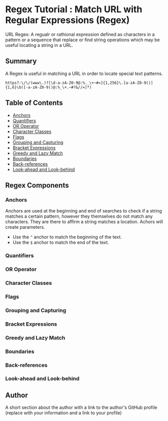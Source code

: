 # Regex Tutorial : Match URL with Regular Expressions (Regex)

URL Regex: A regualr or rathional expression defined as characters in a pattern or a sequence that replace or find string operations which may be useful locating a string in a URL.

## Summary

A Regex is useful in matching a URL in order to locate special text patterns.

```
https?:\/\/(www\.)?[\d-a-zA-Z0-9@:%._\+~#=]{1,256}\.[a-zA-Z0-9()]{1,6}\b([-a-zA-Z0-9()@:%_\+.~#?&//=]*)
```

## Table of Contents

- [Anchors](#anchors)
- [Quantifiers](#quantifiers)
- [OR Operator](#or-operator)
- [Character Classes](#character-classes)
- [Flags](#flags)
- [Grouping and Capturing](#grouping-and-capturing)
- [Bracket Expressions](#bracket-expressions)
- [Greedy and Lazy Match](#greedy-and-lazy-match)
- [Boundaries](#boundaries)
- [Back-references](#back-references)
- [Look-ahead and Look-behind](#look-ahead-and-look-behind)

## Regex Components

### Anchors
Anchors are used at the beginning and end of searches to check if a string matches a certain pattern, however they themselves do not match any characters. They are there to affirm a string matches a location. Achors will create parameters. 
* Use the ```^``` anchor to match the beginning of the text. 
* Use the ```$``` anchor to match the end of the text.

### Quantifiers

### OR Operator

### Character Classes

### Flags

### Grouping and Capturing

### Bracket Expressions

### Greedy and Lazy Match

### Boundaries

### Back-references

### Look-ahead and Look-behind

## Author

A short section about the author with a link to the author's GitHub profile (replace with your information and a link to your profile)
